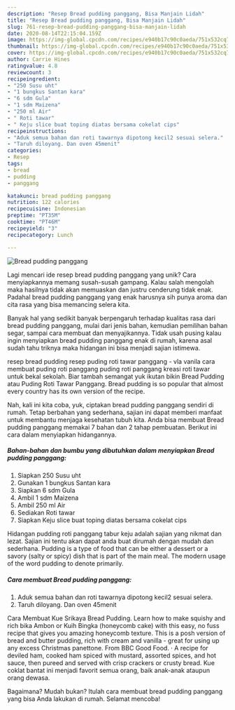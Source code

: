 ```yaml
---
description: "Resep Bread pudding panggang, Bisa Manjain Lidah"
title: "Resep Bread pudding panggang, Bisa Manjain Lidah"
slug: 761-resep-bread-pudding-panggang-bisa-manjain-lidah
date: 2020-08-14T22:15:04.159Z
image: https://img-global.cpcdn.com/recipes/e940b17c90c0aeda/751x532cq70/bread-pudding-panggang-foto-resep-utama.jpg
thumbnail: https://img-global.cpcdn.com/recipes/e940b17c90c0aeda/751x532cq70/bread-pudding-panggang-foto-resep-utama.jpg
cover: https://img-global.cpcdn.com/recipes/e940b17c90c0aeda/751x532cq70/bread-pudding-panggang-foto-resep-utama.jpg
author: Carrie Hines
ratingvalue: 4.8
reviewcount: 3
recipeingredient:
- "250 Susu uht"
- "1 bungkus Santan kara"
- "6 sdm Gula"
- "1 sdm Maizena"
- "250 ml Air"
- " Roti tawar"
- " Keju slice buat toping diatas bersama cokelat cips"
recipeinstructions:
- "Aduk semua bahan dan roti tawarnya dipotong kecil2 sesuai selera."
- "Taruh diloyang. Dan oven 45menit"
categories:
- Resep
tags:
- bread
- pudding
- panggang

katakunci: bread pudding panggang 
nutrition: 122 calories
recipecuisine: Indonesian
preptime: "PT35M"
cooktime: "PT46M"
recipeyield: "3"
recipecategory: Lunch

---
```



![Bread pudding panggang](https://img-global.cpcdn.com/recipes/e940b17c90c0aeda/751x532cq70/bread-pudding-panggang-foto-resep-utama.jpg)

Lagi mencari ide resep bread pudding panggang yang unik? Cara menyiapkannya memang susah-susah gampang. Kalau salah mengolah maka hasilnya tidak akan memuaskan dan justru cenderung tidak enak. Padahal bread pudding panggang yang enak harusnya sih punya aroma dan cita rasa yang bisa memancing selera kita.

Banyak hal yang sedikit banyak berpengaruh terhadap kualitas rasa dari bread pudding panggang, mulai dari jenis bahan, kemudian pemilihan bahan segar, sampai cara membuat dan menyajikannya. Tidak usah pusing kalau ingin menyiapkan bread pudding panggang enak di rumah, karena asal sudah tahu triknya maka hidangan ini bisa menjadi sajian istimewa.

resep bread pudding resep puding roti tawar panggang - vla vanila cara membuat puding roti panggang puding roti panggang kreasi roti tawar untuk bekal sekolah. Biar tambah semangat yuk ikutan bikin Bread Pudding atau Puding Roti Tawar Panggang. Bread pudding is so popular that almost every country has its own version of the recipe.


Nah, kali ini kita coba, yuk, ciptakan bread pudding panggang sendiri di rumah. Tetap berbahan yang sederhana, sajian ini dapat memberi manfaat untuk membantu menjaga kesehatan tubuh kita. Anda bisa membuat Bread pudding panggang memakai 7 bahan dan 2 tahap pembuatan. Berikut ini cara dalam menyiapkan hidangannya.

<!--inarticleads1-->

##### Bahan-bahan dan bumbu yang dibutuhkan dalam menyiapkan Bread pudding panggang:

1. Siapkan 250 Susu uht
1. Gunakan 1 bungkus Santan kara
1. Siapkan 6 sdm Gula
1. Ambil 1 sdm Maizena
1. Ambil 250 ml Air
1. Sediakan  Roti tawar
1. Siapkan  Keju slice buat toping diatas bersama cokelat cips


Hidangan pudding roti panggang tabur keju adalah sajian yang nikmat dan lezat. Sajian ini tentu akan dapat anda buat dirumah dengan mudah dan sederhana. Pudding is a type of food that can be either a dessert or a savory (salty or spicy) dish that is part of the main meal. The modern usage of the word pudding to denote primarily. 

<!--inarticleads2-->

##### Cara membuat Bread pudding panggang:

1. Aduk semua bahan dan roti tawarnya dipotong kecil2 sesuai selera.
1. Taruh diloyang. Dan oven 45menit


Cara Membuat Kue Srikaya Bread Pudding. Learn how to make squishy and rich bika Ambon or Kuih Bingka (honeycomb cake) with this easy, no fuss recipe that gives you amazing honeycomb texture. This is a posh version of bread and butter pudding, rich with cream and vanilla - great for using up any excess Christmas panettone. From BBC Good Food. · A recipe for deviled ham, cooked ham spiced with mustard, assorted spices, and hot sauce, then pureed and served with crisp crackers or crusty bread. Kue coklat bantat ini menjadi favorit semua orang, baik anak-anak ataupun orang dewasa. 

Bagaimana? Mudah bukan? Itulah cara membuat bread pudding panggang yang bisa Anda lakukan di rumah. Selamat mencoba!

